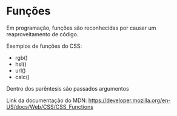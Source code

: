 # Funções

Em programação, funções são reconhecidas por causar um reaproveitamento de código.

Exemplos de funções do CSS:
* rgb()
* hsl()
* url()
* calc()

Dentro dos parêntesis são passados argumentos

Link da documentação do MDN: https://developer.mozilla.org/en-US/docs/Web/CSS/CSS_Functions